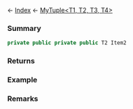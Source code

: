 ← [Index](Api-Index) ← [MyTuple<T1, T2, T3, T4>](VRage.MyTuple`4)

### Summary

```csharp
private public private public T2 Item2
```

### Returns

### Example

### Remarks

